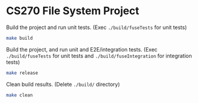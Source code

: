 # CS270 File System Project

Build the project and run unit tests. (Exec `./build/fuseTests` for unit tests)
```bash
make build
```

Build the project, and run unit and E2E/integration tests. (Exec `./build/fuseTests` for unit tests and `./build/fuseIntegration` for integration tests)
```bash
make release
```

Clean build results. (Delete `./build/` directory)
```bash
make clean
```
